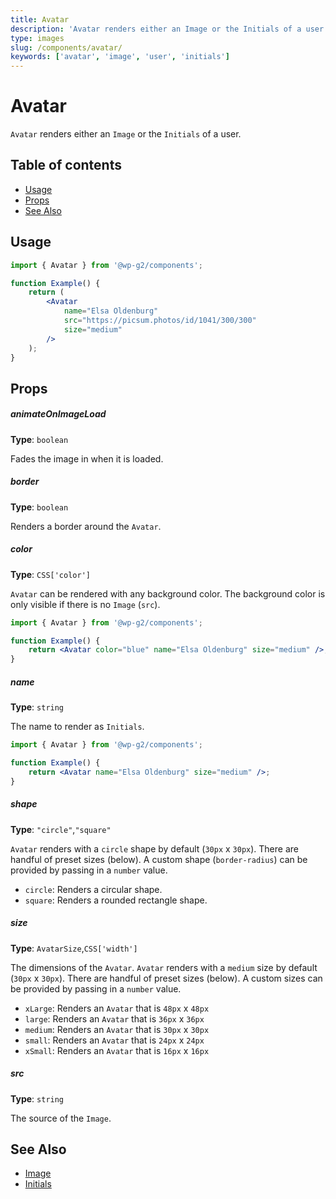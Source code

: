 ```yaml
---
title: Avatar
description: 'Avatar renders either an Image or the Initials of a user.'
type: images
slug: /components/avatar/
keywords: ['avatar', 'image', 'user', 'initials']
---
```


# Avatar

`Avatar` renders either an `Image` or the `Initials` of a user.

## Table of contents

<!-- START doctoc generated TOC please keep comment here to allow auto update -->
<!-- DON'T EDIT THIS SECTION, INSTEAD RE-RUN doctoc TO UPDATE -->

-   [Usage](#usage)
-   [Props](#props)
-   [See Also](#see-also)

<!-- END doctoc generated TOC please keep comment here to allow auto update -->

<!-- Automatically Generated. DO NOT EDIT THIS FILE. -->
<!-- Instead, edit packages/website/src/docs/components/images/avatar.mdx -->

<!-- props -->

<!-- Automatically Generated -->

## Usage

```jsx live
import { Avatar } from '@wp-g2/components';

function Example() {
	return (
		<Avatar
			name="Elsa Oldenburg"
			src="https://picsum.photos/id/1041/300/300"
			size="medium"
		/>
	);
}
```

## Props

##### animateOnImageLoad

**Type**: `boolean`

Fades the image in when it is loaded.

##### border

**Type**: `boolean`

Renders a border around the `Avatar`.

##### color

**Type**: `CSS['color']`

`Avatar` can be rendered with any background color. The background color is only visible if there is no `Image` (`src`).

```jsx live
import { Avatar } from '@wp-g2/components';

function Example() {
	return <Avatar color="blue" name="Elsa Oldenburg" size="medium" />;
}
```

##### name

**Type**: `string`

The name to render as `Initials`.

```jsx live
import { Avatar } from '@wp-g2/components';

function Example() {
	return <Avatar name="Elsa Oldenburg" size="medium" />;
}
```

##### shape

**Type**: `"circle"`,`"square"`

`Avatar` renders with a `circle` shape by default (`30px` x `30px`). There are handful of preset sizes (below). A custom shape (`border-radius`) can be provided by passing in a `number` value.

-   `circle`: Renders a circular shape.
-   `square`: Renders a rounded rectangle shape.

##### size

**Type**: `AvatarSize`,`CSS['width']`

The dimensions of the `Avatar`.
`Avatar` renders with a `medium` size by default (`30px` x `30px`). There are handful of preset sizes (below). A custom sizes can be provided by passing in a `number` value.

-   `xLarge`: Renders an `Avatar` that is `48px` x `48px`
-   `large`: Renders an `Avatar` that is `36px` x `36px`
-   `medium`: Renders an `Avatar` that is `30px` x `30px`
-   `small`: Renders an `Avatar` that is `24px` x `24px`
-   `xSmall`: Renders an `Avatar` that is `16px` x `16px`

##### src

**Type**: `string`

The source of the `Image`.

<!-- /Automatically Generated -->
<!-- /props -->

## See Also

-   [Image](../image/)
-   [Initials](../initials/)
